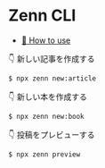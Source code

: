 # Zenn CLI

* [📘 How to use](https://zenn.dev/zenn/articles/zenn-cli-guide)

👇  新しい記事を作成する

```bash
$ npx zenn new:article
```

👇  新しい本を作成する

```bash
$ npx zenn new:book
```

👇  投稿をプレビューする

```bash
$ npx zenn preview
```
